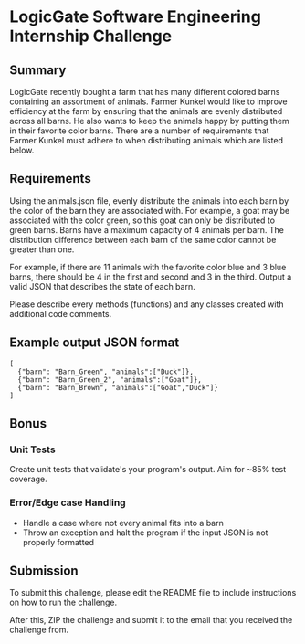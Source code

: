 # LogicGate Software Engineering Internship Challenge

## Summary

LogicGate recently bought a farm that has many different colored barns containing an assortment of animals. Farmer Kunkel would like to improve efficiency at the farm by ensuring that the animals are evenly distributed across all barns. He also wants to keep the animals happy by putting them in their favorite color barns. There are a number of requirements that Farmer Kunkel must adhere to when distributing animals which are listed below.

## Requirements

Using the animals.json file, evenly distribute the animals into each barn by the color of the barn they are associated with. For example, a goat may be associated with the color green, so this goat can only be distributed to green barns.  Barns have a maximum capacity of 4 animals per barn.  The distribution difference between each barn of the same color cannot be greater than one.   

For example, if there are 11 animals with the favorite color blue and 3 blue barns, there should be 4 in the first and second and 3 in the third. Output a valid JSON that describes the state of each barn.

Please describe every methods (functions) and any classes created with additional code comments.


## Example output JSON format

    [
      {"barn": "Barn_Green", "animals":["Duck"]},
      {"barn": "Barn_Green_2", "animals":["Goat"]},
      {"barn": "Barn_Brown", "animals":["Goat","Duck"]}
    ]

## Bonus

### Unit Tests

Create unit tests that validate's your program's output. Aim for ~85% test coverage.

### Error/Edge case Handling

* Handle a case where not every animal fits into a barn
* Throw an exception and halt the program if the input JSON is not properly formatted

## Submission
To submit this challenge, please edit the README file to include instructions on how to run the challenge. 

After this, ZIP the challenge and submit it to the email that you received the challenge from. 